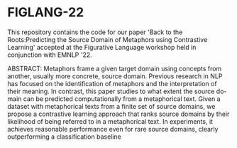 # FIGLANG-22

This repository contains the code for our paper 'Back to the Roots:Predicting the Source Domain of Metaphors using Contrastive Learning' accepted at the Figurative Language workshop held in conjunction with EMNLP '22.  

ABSTRACT: Metaphors frame a given target domain using concepts from another, usually more concrete, source domain. Previous research in NLP has focused on the identification of metaphors and the interpretation of their meaning. In contrast, this paper studies to what extent the source do-main can be predicted computationally from a metaphorical text. Given a dataset with metaphorical texts from a finite set of source domains, we propose a contrastive learning approach that ranks source domains by their likelihood of being referred to in a metaphorical text. In experiments, it achieves reasonable performance even for rare source domains, clearly outperforming a classification baseline

